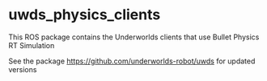 # uwds_physics_clients
This ROS package contains the Underworlds clients that use Bullet Physics RT Simulation

See the package https://github.com/underworlds-robot/uwds for updated versions
